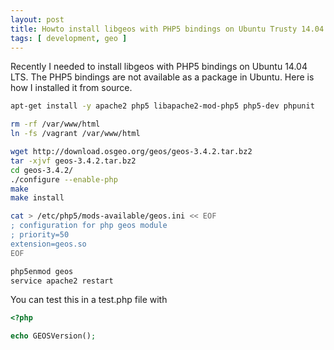 ```yaml
---
layout: post
title: Howto install libgeos with PHP5 bindings on Ubuntu Trusty 14.04 LTS
tags: [ development, geo ]
---
```


Recently I needed to install libgeos with PHP5 bindings on Ubuntu 14.04 LTS. The PHP5 bindings are not available as a package in Ubuntu. Here is how I installed it from source.

```bash
apt-get install -y apache2 php5 libapache2-mod-php5 php5-dev phpunit

rm -rf /var/www/html
ln -fs /vagrant /var/www/html

wget http://download.osgeo.org/geos/geos-3.4.2.tar.bz2
tar -xjvf geos-3.4.2.tar.bz2
cd geos-3.4.2/
./configure --enable-php
make
make install

cat > /etc/php5/mods-available/geos.ini << EOF
; configuration for php geos module
; priority=50
extension=geos.so
EOF

php5enmod geos
service apache2 restart
```

You can test this in a test.php file with

```php
<?php

echo GEOSVersion();
```
